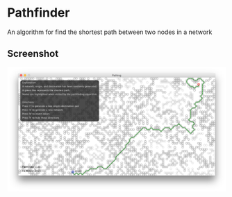 # Pathfinder
An algorithm for find the shortest path between two nodes in a network

## Screenshot
![Pathfinder](pathfinder.png "Pathfinder")
